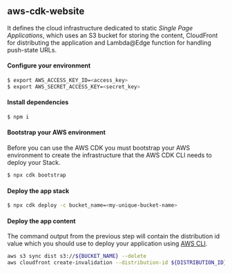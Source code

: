 ## aws-cdk-website

It defines the cloud infrastructure dedicated to static _Single Page Applications_, which uses an S3 bucket for storing the content, CloudFront for distributing the application and Lambda@Edge function for handling push-state URLs.

#### Configure your environment

```bash
$ export AWS_ACCESS_KEY_ID=<access_key>
$ export AWS_SECRET_ACCESS_KEY=<secret_key>
```

#### Install dependencies

```bash
$ npm i
```

#### Bootstrap your AWS environment

Before you can use the AWS CDK you must bootstrap your AWS environment to create the infrastructure that the AWS CDK CLI needs to deploy your Stack.

```bash
$ npx cdk bootstrap
```

#### Deploy the app stack

```bash
$ npx cdk deploy -c bucket_name=<my-unique-bucket-name>
```

#### Deploy the app content

The command output from the previous step will contain the distribution id value which you should use to deploy your application using [AWS CLI](https://docs.aws.amazon.com/cli/latest/userguide/cli-chap-welcome.html).

```bash
aws s3 sync dist s3://${BUCKET_NAME} --delete
aws cloudfront create-invalidation --distribution-id ${DISTRIBUTION_ID} --paths "/*"
```
